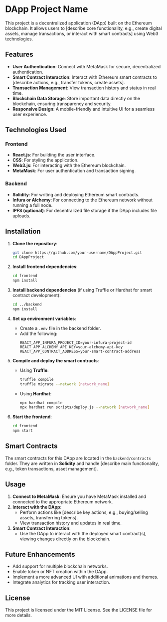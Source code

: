 
# DApp Project Name

This project is a decentralized application (DApp) built on the Ethereum blockchain. It allows users to [describe core functionality, e.g., create digital assets, manage transactions, or interact with smart contracts] using Web3 technologies.

## Features

- **User Authentication**: Connect with MetaMask for secure, decentralized authentication.
- **Smart Contract Interaction**: Interact with Ethereum smart contracts to [describe actions, e.g., transfer tokens, create assets].
- **Transaction Management**: View transaction history and status in real time.
- **Blockchain Data Storage**: Store important data directly on the blockchain, ensuring transparency and security.
- **Responsive Design**: A mobile-friendly and intuitive UI for a seamless user experience.

## Technologies Used

### Frontend
- **React.js**: For building the user interface.
- **CSS**: For styling the application.
- **Web3.js**: For interacting with the Ethereum blockchain.
- **MetaMask**: For user authentication and transaction signing.

### Backend
- **Solidity**: For writing and deploying Ethereum smart contracts.
- **Infura or Alchemy**: For connecting to the Ethereum network without running a full node.
- **IPFS (optional)**: For decentralized file storage if the DApp includes file uploads.

## Installation

1. **Clone the repository**:
   ```bash
   git clone https://github.com/your-username/DAppProject.git
   cd DAppProject
   ```

2. **Install frontend dependencies**:
   ```bash
   cd frontend
   npm install
   ```

3. **Install backend dependencies** (if using Truffle or Hardhat for smart contract development):
   ```bash
   cd ../backend
   npm install
   ```

4. **Set up environment variables**:
   - Create a `.env` file in the backend folder.
   - Add the following:
     ```
     REACT_APP_INFURA_PROJECT_ID=your-infura-project-id
     REACT_APP_ALCHEMY_API_KEY=your-alchemy-api-key
     REACT_APP_CONTRACT_ADDRESS=your-smart-contract-address
     ```

5. **Compile and deploy the smart contracts**:
   - Using **Truffle**:
     ```bash
     truffle compile
     truffle migrate --network [network_name]
     ```
   - Using **Hardhat**:
     ```bash
     npx hardhat compile
     npx hardhat run scripts/deploy.js --network [network_name]
     ```

6. **Start the frontend**:
   ```bash
   cd frontend
   npm start
   ```

## Smart Contracts

The smart contracts for this DApp are located in the `backend/contracts` folder. They are written in **Solidity** and handle [describe main functionality, e.g., token transactions, asset management].

## Usage

1. **Connect to MetaMask**: Ensure you have MetaMask installed and connected to the appropriate Ethereum network.
2. **Interact with the DApp**: 
   - Perform actions like [describe key actions, e.g., buying/selling assets, transferring tokens].
   - View transaction history and updates in real time.
3. **Smart Contract Interaction**: 
   - Use the DApp to interact with the deployed smart contract(s), viewing changes directly on the blockchain.

## Future Enhancements

- Add support for multiple blockchain networks.
- Enable token or NFT creation within the DApp.
- Implement a more advanced UI with additional animations and themes.
- Integrate analytics for tracking user interaction.

## License

This project is licensed under the MIT License. See the LICENSE file for more details.

